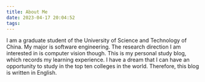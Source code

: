```yaml
---
title: About Me
date: 2023-04-17 20:04:52
tags:
---
```


I am a graduate student of the University of Science and Technology of China. My major is software engineering. The research direction I am interested in is computer vision though. This is my personal study blog, which records my learning experience. I have a dream that I can have an opportunity to study in the top ten colleges in the world. Therefore, this blog is written in English.